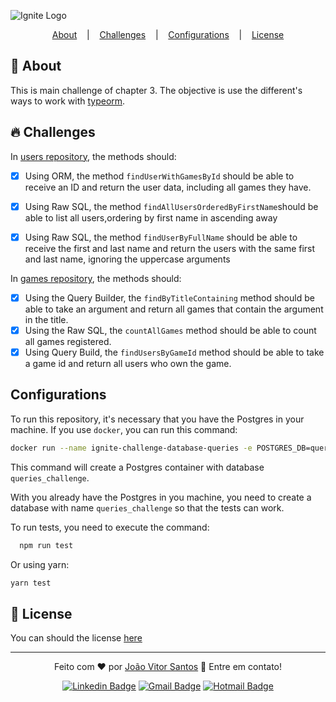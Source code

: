 ![Ignite Logo](https://repository-images.githubusercontent.com/341683746/42e1ab80-77af-11eb-9e07-47f9e46b3e6e)

<p align="center">
  <a href="#-about">About</a>
  &nbsp;&nbsp;&nbsp;|&nbsp;&nbsp;&nbsp;
  <a href="#-diagram">Challenges</a>
  &nbsp;&nbsp;&nbsp;|&nbsp;&nbsp;&nbsp;
  <a href="#-configurations">Configurations</a>
  &nbsp;&nbsp;&nbsp;|&nbsp;&nbsp;&nbsp;
  <a href="#-license">License</a>

</p>


## 🚀 About 
This is main challenge of chapter 3. The objective is use the different's ways to work with [typeorm](https://typeorm.io/).

## 🔥 Challenges
In [users repository](./src/modules/users/repositories/implementations/UsersRepository.ts), the methods should:

- [x] Using ORM, the method `findUserWithGamesById` should be able to receive an ID and return the user data, including all games they have.
- [x] Using Raw SQL, the method `findAllUsersOrderedByFirstName`should be able to list all users,ordering by first name in ascending away
- [x] Using Raw SQL, the method `findUserByFullName` should be able to receive the first and last name and return the users with the same first and last name, ignoring the uppercase arguments


In [games repository](./src/modules/games/repositories/implementations/GamesRepository.ts), the methods should:

- [x] Using the Query Builder, the `findByTitleContaining` method should be able to take an argument and return all games that contain the argument in the title.
- [x] Using the Raw SQL, the `countAllGames` method should be able to count all games registered.
- [X] Using Query Build, the `findUsersByGameId` method should be able to take a game id and return all users who own the game.

## Configurations
To run this repository, it's necessary that  you have the Postgres in your machine. If you use `docker`, you can run this command:

```bash
docker run --name ignite-challenge-database-queries -e POSTGRES_DB=queries_challenge -e POSTGRES_PASSWORD=docker -p 5432:5432 -d postgres
```
This command will create a Postgres container with database `queries_challenge`.

With you already have the Postgres in you machine, you need to create a database with name `queries_challenge` so that the tests can work.

To run tests, you need to execute the command: 

```bash
  npm run test
```
Or using yarn:

```bash
yarn test
```

## 📝 License
You can should the license [here](./LICENSE)

---

<div align="center">

Feito com ❤ por [João Vitor Santos](https://github.com/jvrapi) 👋 Entre em contato!

[![Linkedin Badge](https://img.shields.io/badge/-João%20Vitor-blue?style=flat-square&logo=Linkedin&logoColor=white&link=https://www.linkedin.com/in/joaovitorssdelima/)](https://www.linkedin.com/in/joaovitorssdelima/)
[![Gmail Badge](https://img.shields.io/badge/-Gmail-c14438?style=flat-square&logo=Gmail&logoColor=white&link=mailto:joaooviitoorr@gmail.com)](mailto:joaooviitoorr@gmail.com)
[![Hotmail Badge](https://img.shields.io/badge/-Hotmail-0078d4?style=flat-square&logo=microsoft-outlook&logoColor=white&link=mailto:joaooviitorr@hotmail.com)](mailto:joaooviitorr@hotmail.com)

</div>



